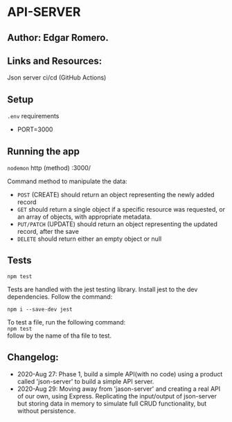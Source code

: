 # API-SERVER

## Author: Edgar Romero.

## Links and Resources:

Json server ci/cd (GitHub Actions)
## Setup

`.env` requirements

- PORT=3000
## Running the app

`nodemon` http (method) :3000/

Command method to manipulate the data:

- `POST` (CREATE) should return an object representing the newly added record
- `GET` should return a single object if a specific resource was requested, or an array of objects, with appropriate metadata.
- `PUT/PATCH` (UPDATE) should return an object representing the updated record, after the save
- `DELETE` should return either an empty object or null
## Tests

`npm test`

Tests are handled with the jest testing library. Install jest to the dev dependencies. Follow the command:

`npm i --save-dev jest`

To test a file, run the following command:   
`npm test`  
follow by the name of tha file to test.

## Changelog:
- 2020-Aug 27: Phase 1, build a simple API(with no code) using a product called 'json-server' to build a simple API server.
- 2020-Aug 29: Moving away from 'jason-server' and creating a real API of our own, using Express. Replicating the input/output of json-server but storing data in memory to simulate full CRUD functionality, but without persistence.